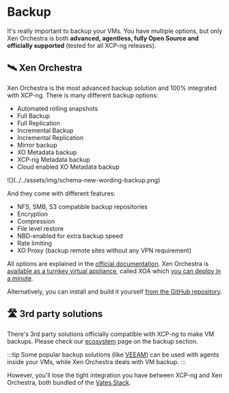 # Backup

It's really important to backup your VMs. You have multiple options, but only Xen Orchestra is both **advanced, agentless, fully Open Source and officially supported** (tested for all XCP-ng releases).

## 🛰️ Xen Orchestra

Xen Orchestra is the most advanced backup solution and 100% integrated with XCP-ng. There is many different backup options:

* Automated rolling snapshots
* Full Backup
* Full Replication
* Incremental Backup
* Incremental Replication
* Mirror backup
* XO Metadata backup
* XCP-ng Metadata backup
* Cloud enabled XO Metadata backup

<div style={{textAlign: 'center'}}>
![](../../assets/img/schema-new-wording-backup.png)
</div>

And they come with different features:
* NFS, SMB, S3 compatible backup repositories
* Encryption
* Compression
* File level restore
* NBD-enabled for extra backup speed
* Rate limiting
* XO Proxy (backup remote sites without any VPN requirement)



All options are explained in the [official documentation](https://xen-orchestra.com/docs/). Xen Orchestra is [available as a turnkey virtual appliance](https://xen-orchestra.com), called XOA which [you can deploy in a minute](https://vates.tech/deploy).

Alternatively, you can install and build it yourself [from the GitHub repository](https://github.com/vatesfr/xen-orchestra/).

## 🛣️ 3rd party solutions

There's 3rd party solutions officially compatible with XCP-ng to make VM backups. Please check our [ecosystem](https://docs.vates.tech/ecosystems/xcp-ng-ecosystem#-vm-backup) page on the backup section.

:::tip
Some popular backup solutions (like [VEEAM](https://www.veeam.com/)) can be used with agents inside your VMs, while Xen Orchestra deals with VM backup.
:::

However, you'll lose the tight integration you have between XCP-ng and Xen Orchestra, both bundled of the [Vates Stack](https://vates.tech).